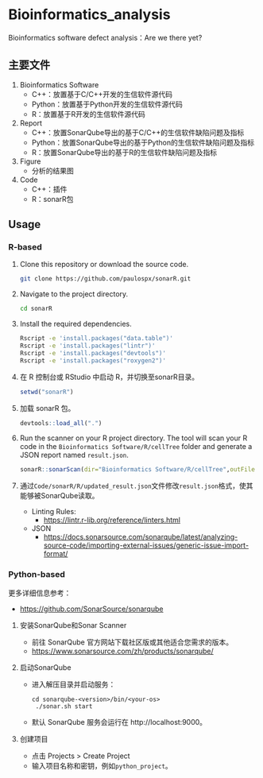 # Bioinformatics_analysis

Bioinformatics software defect analysis：Are we there yet?

## 主要文件

1. Bioinformatics Software
    * C++：放置基于C/C++开发的生信软件源代码
    * Python：放置基于Python开发的生信软件源代码
    * R：放置基于R开发的生信软件源代码
2. Report
    * C++：放置SonarQube导出的基于C/C++的生信软件缺陷问题及指标
    * Python：放置SonarQube导出的基于Python的生信软件缺陷问题及指标
    * R：放置SonarQube导出的基于R的生信软件缺陷问题及指标
3. Figure
    * 分析的结果图
4. Code
    * C++：插件
    * R：sonarR包

## Usage
### R-based
1. Clone this repository or download the source code.

   ```bash
   git clone https://github.com/paulospx/sonarR.git
   ```

2. Navigate to the project directory.

   ```bash
   cd sonarR
   ```

3. Install the required dependencies.

   ```bash
   Rscript -e 'install.packages("data.table")'
   Rscript -e 'install.packages("lintr")'
   Rscript -e 'install.packages("devtools")'
   Rscript -e 'install.packages("roxygen2")'
   ```

4. 在 R 控制台或 RStudio 中启动 R，并切换至sonarR目录。

   ```R
   setwd("sonarR")
   ```
   
5. 加载 sonarR 包。

   ```R
   devtools::load_all(".")
   ```

6. Run the scanner on your R project directory. The tool will scan your R code in the `Bioinformatics Software/R/cellTree` folder and generate a JSON report named `result.json`.

   ```R
   sonarR::sonarScan(dir="Bioinformatics Software/R/cellTree",outFile = "result.json")
   ```

7. 通过`Code/sonarR/R/updated_result.json`文件修改`result.json`格式，使其能够被SonarQube读取。
   * Linting Rules: 
      -  https://lintr.r-lib.org/reference/linters.html
   * JSON
      - https://docs.sonarsource.com/sonarqube/latest/analyzing-source-code/importing-external-issues/generic-issue-import-format/


### Python-based

更多详细信息参考：
* https://github.com/SonarSource/sonarqube

1. 安装SonarQube和Sonar Scanner
   * 前往 SonarQube 官方网站下载社区版或其他适合您需求的版本。
   * https://www.sonarsource.com/zh/products/sonarqube/

2. 启动SonarQube
   * 进入解压目录并启动服务：
     ```
     cd sonarqube-<version>/bin/<your-os>
      ./sonar.sh start
     ```
   * 默认 SonarQube 服务会运行在 http://localhost:9000。
3. 创建项目
   * 点击 Projects > Create Project
   * 输入项目名称和密钥，例如`python_project`。
